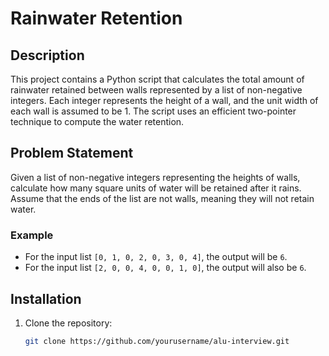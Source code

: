 # Rainwater Retention

## Description

This project contains a Python script that calculates the total amount of rainwater retained between walls represented by a list of non-negative integers. Each integer represents the height of a wall, and the unit width of each wall is assumed to be 1. The script uses an efficient two-pointer technique to compute the water retention.

## Problem Statement

Given a list of non-negative integers representing the heights of walls, calculate how many square units of water will be retained after it rains. Assume that the ends of the list are not walls, meaning they will not retain water. 

### Example

- For the input list `[0, 1, 0, 2, 0, 3, 0, 4]`, the output will be `6`.
- For the input list `[2, 0, 0, 4, 0, 0, 1, 0]`, the output will also be `6`.

## Installation

1. Clone the repository:
   ```bash
   git clone https://github.com/yourusername/alu-interview.git
